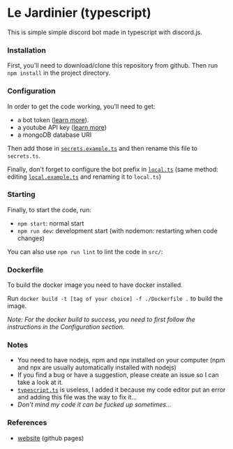 # Le Jardinier (typescript)

This is simple simple discord bot made in typescript with discord.js.

### Installation

First, you'll need to download/clone this repository from github. Then run `npm install` in the project directory.

### Configuration

In order to get the code working, you'll need to get:

-   a bot token ([learn more](https://discordjs.guide/preparations/setting-up-a-bot-application.html#your-token)).
-   a youtube API key ([learn more](https://www.embedplus.com/how-to-create-a-youtube-api-key.aspx))
-   a mongoDB database URI

Then add those in [`secrets.example.ts`](./src/config/secrets.example.ts) and then rename this file to `secrets.ts`.

Finally, don't forget to configure the bot prefix in [`local.ts`](./src/config/local.ts) (same method: editing [`local.example.ts`](./src/config/local.example.ts) and renaming it to `local.ts`)

### Starting

Finally, to start the code, run:

-   `npm start`: normal start
-   `npm run dev`: development start (with nodemon: restarting when code changes)

You can also use `npm run lint` to lint the code in `src/`:

### Dockerfile

To build the docker image you need to have docker installed.

Run `docker build -t [tag of your choice] -f ./Dockerfile .` to build the image.

_Note: For the docker build to success, you need to first follow the instructions in the Configuration section._

### Notes

-   You need to have nodejs, npm and npx installed on your computer (npm and npx are usually automatically installed with nodejs)
-   If you find a bug or have a suggestion, please create an issue so I can take a look at it.
-   [`typescript.ts`](./typescript.ts) is useless, I added it because my code editor put an error and adding this file was the way to fix it...
-   _Don't mind my code it can be fucked up sometimes..._

### References

-   [website](https://valflrt.github.io/lejardinier-typescript/) (github pages)
